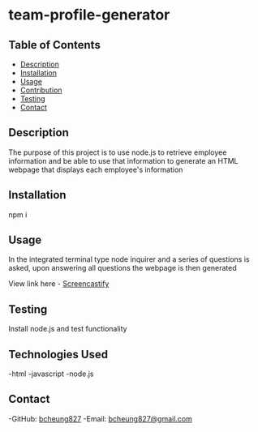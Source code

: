 # team-profile-generator
 ## Table of Contents
  - [Description](#description)
  - [Installation](#installation)
  - [Usage](#usage)
  - [Contribution](#contribution)
  - [Testing](#testing)
  - [Contact](#contact)

  ## Description
  The purpose of this project is to use node.js to retrieve employee information and be able to use that information to generate an HTML webpage that displays each employee's information

  ## Installation
  npm i 

  ## Usage
  In the integrated terminal type node inquirer and a series of questions is asked, upon answering all questions the webpage is then generated
  
  View link here - [Screencastify](https://watch.screencastify.com/v/11fARBqQdvObPz5w7Rne)
  
  ## Testing
  Install node.js and test functionality

  ## Technologies Used
  -html
  -javascript
  -node.js
  
  ## Contact
  -GitHub: [bcheung827](https://github.com/bcheung827)
  -Email: bcheung827@gmail.com